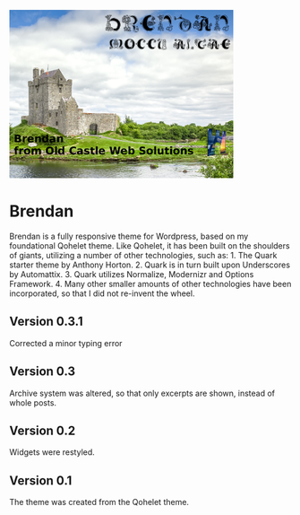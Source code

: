![brendan](./assets/brendan400.png)

# Brendan
Brendan is a fully responsive theme for Wordpress, based on my foundational Qohelet theme. Like Qohelet, it has been built on the shoulders of giants, utilizing a number of other technologies, such as: 1. The Quark starter theme by Anthony Horton. 2. Quark is in turn built upon Underscores by Automattix. 3. Quark utilizes Normalize, Modernizr and Options Framework. 4. Many other smaller amounts of other technologies have been incorporated, so that I did not re-invent the wheel.

## Version 0.3.1
Corrected a minor typing error

## Version 0.3
Archive system was altered, so that only excerpts are shown, instead of whole posts.

## Version 0.2
Widgets were restyled.

## Version 0.1
The theme was created from the Qohelet theme.


